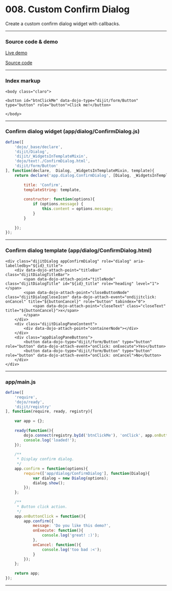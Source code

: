 # 008. Custom Confirm Dialog

Create a custom confirm dialog widget with callbacks.
***


### Source code & demo

[Live demo](http://demo.dojotutorial.org/008-custom-confirm-dialog/)

[Source code](https://github.com/cepa/dojo-tutorial/tree/master/008-custom-confirm-dialog)

***


### Index markup
~~~ html5
<body class="claro">

<button id="btnClickMe" data-dojo-type="dijit/form/Button" type="button" role="button">Click me!</button>

</body>
~~~
***


### Confirm dialog widget (app/dialog/ConfirmDialog.js)
~~~ javascript
define([
    'dojo/_base/declare', 
    'dijit/Dialog',
    'dijit/_WidgetsInTemplateMixin',
    'dojo/text!./ConfirmDialog.html',
    'dijit/form/Button'
], function(declare,  Dialog, _WidgetsInTemplateMixin, template){
	return declare('app.dialog.ConfirmDialog', [Dialog, _WidgetsInTemplateMixin], {
		
		title: 'Confirm',
		templateString: template,
		
		constructor: function(options){
			if (options.message) {
				this.content = options.message;
			}
		}
	
	});
});
~~~
***


### Confirm dialog template (app/dialog/ConfirmDialog.html)
~~~ html5
<div class="dijitDialog appConfirmDialog" role="dialog" aria-labelledby="${id}_title">
    <div data-dojo-attach-point="titleBar" class="dijitDialogTitleBar">
        <span data-dojo-attach-point="titleNode" class="dijitDialogTitle" id="${id}_title" role="heading" level="1"></span>
        <span data-dojo-attach-point="closeButtonNode" class="dijitDialogCloseIcon" data-dojo-attach-event="ondijitclick: onCancel" title="${buttonCancel}" role="button" tabindex="0">
            <span data-dojo-attach-point="closeText" class="closeText" title="${buttonCancel}">x</span>
        </span>
    </div>
    <div class="dijitDialogPaneContent">
        <div data-dojo-attach-point="containerNode"></div>
    </div>
    <div class="appDialogPaneButtons">
        <button data-dojo-type="dijit/form/Button" type="button" role="button" data-dojo-attach-event="onClick: onExecute">Yes</button>
        <button data-dojo-type="dijit/form/Button" type="button" role="button" data-dojo-attach-event="onClick: onCancel">No</button>
    </div>
</div>
~~~
***


### app/main.js
~~~ javascript
define([
	'require',
	'dojo/ready',
	'dijit/registry'
], function(require, ready, registry){
	
	var app = {};
	
	ready(function(){
		dojo.connect(registry.byId('btnClickMe'), 'onClick', app.onButtonClick);
		console.log('loaded!');
	});
	
	/**
	 * Display confirm dialog.
	 */
	app.confirm = function(options){
		require(['app/dialog/ConfirmDialog'], function(Dialog){
			var dialog = new Dialog(options);
			dialog.show();
		});
	};
	
	/**
	 * Button click action.
	 */
	app.onButtonClick = function(){
		app.confirm({
			message: 'Do you like this demo?',
			onExecute: function(){
				console.log('great! :)');
			},
			onCancel: function(){
				console.log('too bad :<');
			}
		});
	};
	
	return app;
});
~~~
***


